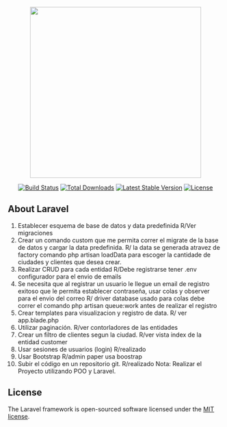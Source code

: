 <p align="center"><a href="https://laravel.com" target="_blank"><img src="https://raw.githubusercontent.com/laravel/art/master/logo-lockup/5%20SVG/2%20CMYK/1%20Full%20Color/laravel-logolockup-cmyk-red.svg" width="400"></a></p>

<p align="center">
<a href="https://travis-ci.org/laravel/framework"><img src="https://travis-ci.org/laravel/framework.svg" alt="Build Status"></a>
<a href="https://packagist.org/packages/laravel/framework"><img src="https://poser.pugx.org/laravel/framework/d/total.svg" alt="Total Downloads"></a>
<a href="https://packagist.org/packages/laravel/framework"><img src="https://poser.pugx.org/laravel/framework/v/stable.svg" alt="Latest Stable Version"></a>
<a href="https://packagist.org/packages/laravel/framework"><img src="https://poser.pugx.org/laravel/framework/license.svg" alt="License"></a>
</p>

## About Laravel
1. Establecer esquema de base de datos y data predefinida R/Ver migraciones 
2. Crear un comando custom que me permita correr el migrate de la base de datos y cargar la
data predefinida. R/ la data se generada  atravez de factory comando php artisan loadData para escoger la cantidade de ciudades y clientes que desea crear.
3. Realizar CRUD para cada entidad R/Debe registrarse tener .env configurador para  el envio de emails
4. Se necesita que al registrar un usuario le llegue un email de registro exitoso que le permita establecer
contraseña, usar colas y observer para el envio del correo R/ driver database usado para colas debe correr el comando php artisan queue:work antes de realizar el registro
5. Crear templates para visualizacion y registro de data. R/ ver app.blade.php
6. Utilizar paginación. R/ver contorladores de las entidades
7. Crear un filtro de clientes segun la ciudad. R/ver vista index de la entidad customer
8. Usar sesiones de usuarios (login) R/realizado
9. Usar Bootstrap R/admin paper usa boostrap
10. Subir el código en un repositorio git. R/realizado
Nota: Realizar el Proyecto utilizando POO y Laravel.
## License

The Laravel framework is open-sourced software licensed under the [MIT license](https://opensource.org/licenses/MIT).
